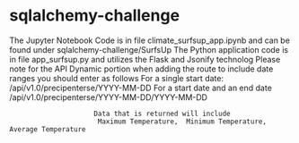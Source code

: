 # sqlalchemy-challenge
The Jupyter Notebook Code is in file climate_surfsup_app.ipynb and can be found under sqlalchemy-challenge/SurfsUp
The Python application code is in file app_surfsup.py and utilizes the Flask and Jsonify technolog
Please note for the API Dynamic portion when adding the route to include date ranges you should enter as follows
                      For a single start date:
                         /api/v1.0/precipenterse/YYYY-MM-DD
                      For a start date and an end date
                         /api/v1.0/precipenterse/YYYY-MM-DD/YYYY-MM-DD
                         
                         Data that is returned will include
                          Maximum Temperature,  Minimum Temperature,  Average Temperature

